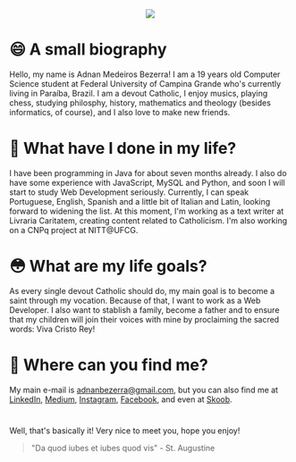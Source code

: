 <div align="center">
    <img src="https://i.imgur.com/qW6chYg.png">
</div>

# :smile: A small biography 
Hello, my name is Adnan Medeiros Bezerra! I am a 19 years old Computer Science student at Federal University of Campina
Grande who's currently living in Paraíba, Brazil. I am a devout Catholic, I enjoy musics, playing chess, studying 
philosphy, history, mathematics and theology (besides informatics, of course), and I also love to make new friends. 

# :thinking: What have I done in my life? 
I have been programming in Java for about seven months already. I also do have some experience with JavaScript, MySQL and Python,
and soon I will start to study Web Development seriously. Currently, I can speak Portuguese, English, Spanish and a little bit
of Italian and Latin, looking forward to widening the list. At this moment, I'm working as a text writer at Livraria Caritatem,
creating content related to Catholicism. I'm also working on a CNPq project at NITT@UFCG.

# :flushed: What are my life goals? 
As every single devout Catholic should do, my main goal is to become a saint through my vocation. Because of that, I want 
to work as a Web Developer. I also want to stablish a family, become a father and to ensure that my children will join their
voices with mine by proclaiming the sacred words: Viva Cristo Rey!

# :monocle_face: Where can you find me? 
My main e-mail is adnanbezerra@gmail.com, but you can also find me at [LinkedIn](https://www.linkedin.com/in/adnan-bezerra-374134220/), 
[Medium](https://adnanbezerra.medium.com/), [Instagram](https://www.instagram.com/adnanbezerra/), [Facebook](https://www.facebook.com/adnan.medeiros/), 
and even at [Skoob](https://www.skoob.com.br/usuario/8083065).

#

Well, that's basically it! Very nice to meet you, hope you enjoy!
> "Da quod iubes et iubes quod vis" - St. Augustine

<!---
adnanbezerra/adnanbezerra is a ✨ special ✨ repository because its `README.md` (this file) appears on your GitHub profile.
You can click the Preview link to take a look at your changes.
--->
